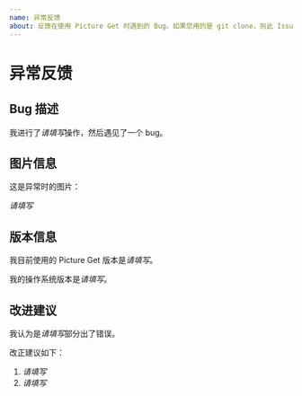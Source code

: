 ```yaml
---
name: 异常反馈
about: 反馈在使用 Picture Get 时遇到的 Bug。如果您用的是 git clone，则此 Issue 将不被理睬。
---
```


# 异常反馈

## Bug 描述

我进行了*请填写*操作，然后遇见了一个 bug。

## 图片信息

这是异常时的图片：

*请填写*

## 版本信息

我目前使用的 Picture Get 版本是*请填写*。

我的操作系统版本是*请填写*。

## 改进建议

<!--如果您不想或无法判断的话，可以直接不填此部分内容，或者此部分的一半空着-->

我认为是*请填写*部分出了错误。

改正建议如下：

1. *请填写*
2. *请填写*
